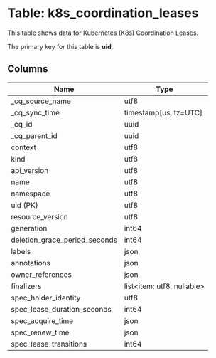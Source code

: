 # Table: k8s_coordination_leases

This table shows data for Kubernetes (K8s) Coordination Leases.

The primary key for this table is **uid**.

## Columns

| Name          | Type          |
| ------------- | ------------- |
|_cq_source_name|utf8|
|_cq_sync_time|timestamp[us, tz=UTC]|
|_cq_id|uuid|
|_cq_parent_id|uuid|
|context|utf8|
|kind|utf8|
|api_version|utf8|
|name|utf8|
|namespace|utf8|
|uid (PK)|utf8|
|resource_version|utf8|
|generation|int64|
|deletion_grace_period_seconds|int64|
|labels|json|
|annotations|json|
|owner_references|json|
|finalizers|list<item: utf8, nullable>|
|spec_holder_identity|utf8|
|spec_lease_duration_seconds|int64|
|spec_acquire_time|json|
|spec_renew_time|json|
|spec_lease_transitions|int64|